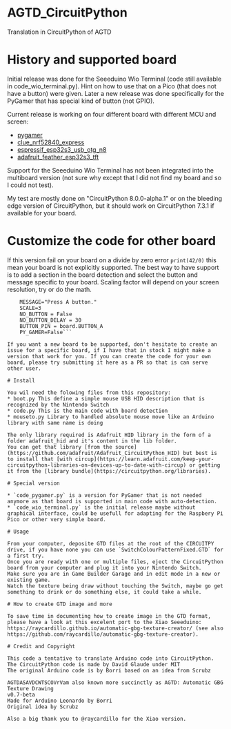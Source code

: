 # AGTD_CircuitPython
Translation in CircuitPython of AGTD

# History and supported board

Initial release was done for the Seeeduino Wio Terminal (code still available in code_wio_terminal.py).
Hint on how to use that on a Pico (that does not have a button) were given.
Later a new release was done specifically for the PyGamer that has special kind of button (not GPIO).

Current release is working on four different board with different MCU and screen:
* [pygamer](https://circuitpython.org/board/pygamer/)
* [clue_nrf52840_express](https://circuitpython.org/board/clue_nrf52840_express/)
* [espressif_esp32s3_usb_otg_n8](https://circuitpython.org/board/espressif_esp32s3_usb_otg_n8/)
* [adafruit_feather_esp32s3_tft](https://circuitpython.org/board/adafruit_feather_esp32s3_tft/)

Support for the Seeeduino Wio Terminal has not been integrated into the multiboard version (not sure why except that I did not find my board and so I could not test).

My test are mostly done on "CircuitPython 8.0.0-alpha.1" or on the bleeding edge version of CircuitPython, but it should work on CircuitPython 7.3.1 if available for your board.

# Customize the code for other board

If this version fail on your board on a divide by zero error `print(42/0)` this mean your board is not explicitly supported.
The best way to have support is to add a section in the board detection and select the button and message specific to your board. Scaling factor will depend on your screen resolution, try or do the math. 

```elif board.board_id in ("your_board_id"):
    MESSAGE="Press A button."
    SCALE=3
    NO_BUTTON = False
    NO_BUTTON_DELAY = 30
    BUTTON_PIN = board.BUTTON_A
    PY_GAMER=False```

If you want a new board to be supported, don't hesitate to create an issue for a specific board, if I have that in stock I might make a version that work for you. If you can create the code for your own board, please try submitting it here as a PR so that is can serve other user.

# Install

You wil need the folowing files from this repository:
* boot.py This define a simple mouse USB HID description that is recognized by the Nintendo Switch
* code.py This is the main code with board detection
* mouseto.py Library to handled absolute mouse move like an Arduino library with same name is doing

The only library required is Adafruit HID library in the form of a folder adafruit_hid and it's content in the lib folder.
You can get that library [from the source](https://github.com/adafruit/Adafruit_CircuitPython_HID) but best is to install that [with circup](https://learn.adafruit.com/keep-your-circuitpython-libraries-on-devices-up-to-date-with-circup) or getting it from the [library bundle](https://circuitpython.org/libraries).

# Special version

* `code_pygamer.py` is a version for PyGamer that is not needed anymore as that board is supported in main code with auto-detection.
* `code_wio_terminal.py` is the initial release maybe without graphical interface, could be usefull for adapting for the Raspbery Pi Pico or other very simple board.

# Usage

From your computer, deposite GTD files at the root of the CIRCUITPY drive, if you have none you can use `SwitchColourPatternFixed.GTD` for a first try.
Once you are ready with one or multiple files, eject the CircuitPython board from your computer and plug it into your Nintendo Switch.
Make sure you are in Game Builder Garage and in edit mode in a new or existing game.
Watch the texture being draw without touching the Switch, maybe go get something to drink or do something else, it could take a while.

# How to create GTD image and more

To save time in documenting how to create image in the GTD format, please have a look at this excelent port to the Xiao Seeeduino: https://raycardillo.github.io/automatic-gbg-texture-creator/ (see also https://github.com/raycardillo/automatic-gbg-texture-creator).

# Credit and Copyright

This code a tentative to translate Arduino code into CircuitPython.
The CircuitPython code is made by David Glaude under MIT
The original Arduino code is by Borri based on an idea from Scrubz

AGTDASAVDCWTSCOVrVam also known more succinctly as AGTD: Automatic GBG Texture Drawing
v0.7-beta
Made for Arduino Leonardo by Borri
Original idea by Scrubz

Also a big thank you to @raycardillo for the Xiao version.
